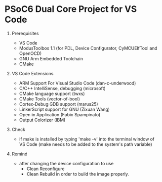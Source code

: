 # PSoC6 Dual Core Project for VS Code

1. Prerequisites
    - VS Code
    - ModusToolbox 1.1 (for PDL, Device Configurator, CyMCUElfTool and OpenOCD)
    - GNU Arm Embedded Toolchain
    - CMake

1. VS Code Extensions
    - ARM Support For Visual Studio Code (dan-c-underwood)
    - C/C++ IntelliSense, debugging (microsoft)
    - CMake language support (twxs)
    - CMake Tools (vector-of-bool)
    - Cortex-Debug GDB support (marus25)
    - LinkerScript support for GNU (Zixuan Wang)
    - Open in Application (Fabio Spampinato)
    - Output Colorizer (IBM)
    
1. Check
    - if make is installed by typing 'make -v' into the terminal window of VS Code
        (make needs to be added to the system's path variable)
        
        
1. Remind
    - after changing the device configuration to use
        - Clean Reconfigure
        - Clean Rebuild
      in order to build the image properly.
